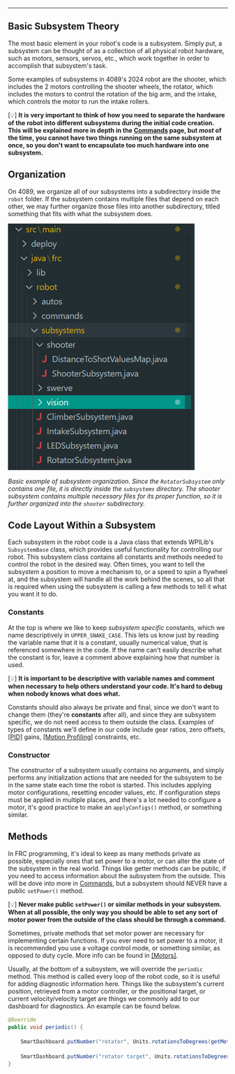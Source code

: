 ***
## Basic Subsystem Theory

The most basic element in your robot's code is a subsystem. Simply put, a subsystem can be thought of as a collection of all physical robot hardware, such as motors, sensors, servos, etc., which work together in order to accomplish that subsystem's task. 

Some examples of subsystems in 4089's 2024 robot are the shooter, which includes the 2 motors controlling the shooter wheels, the rotator, which includes the motors to control the rotation of the big arm, and the intake, which controls the motor to run the intake rollers. 
 
\[💡] __It is very important to think of how you need to separate the hardware of the robot into different subsystems during the initial code creation. This will be explained more in depth in the [Commands](Commands.md) page, but _most_ of the time, you cannot have two things running on the same subsystem at once, so you don't want to encapsulate too much hardware into one subsystem.__


## Organization

On 4089, we organize all of our subsystems into a subdirectory inside the `robot` folder. If the subsystem contains multiple files that depend on each other, we may further organize those files into another subdirectory, titled something that fits with what the subsystem does.

![subsystemorg.png](subsystemorg.png)

_Basic example of subsystem organization. Since the `RotatorSubsystem` only contains one file, it is directly inside the `subsystems` directory. The shooter subsystem contains multiple necessary files for its proper function, so it is further organized into the `shooter` subdirectory._

## Code Layout Within a Subsystem
Each subsystem in the robot code is a Java class that extends WPILib's `SubsystemBase` class, which provides useful functionality for controlling our robot. This subsystem class contains all constants and methods needed to control the robot in the desired way. Often times, you want to tell the subsystem a position to move a mechanism to, or a speed to spin a flywheel at, and the subsystem will handle all the work behind the scenes, so all that is required when using the subsystem is calling a few methods to tell it what you want it to do.
### Constants
At the top is where we like to keep _subsystem specific_ constants, which we name descriptively in `UPPER_SNAKE_CASE`. This lets us know just by reading the variable name that it is a constant, usually numerical value, that is referenced somewhere in the code. If the name can't easily describe what the constant is for, leave a comment above explaining how that number is used. 

\[💡] __It is important to be descriptive with variable names and comment when necessary to help others understand your code. It's hard to debug when nobody knows what does what.__

Constants should also always be private and final, since we don't want to change them (they're __constants__ after all), and since they are subsystem specific, we do not need access to them outside the class. Examples of types of constants we'll define in our code include gear ratios, zero offsets, [[PID]]() gains, [[Motion Profiling]]() constraints, etc. 

### Constructor
The constructor of a subsystem usually contains no arguments, and simply performs any initialization actions that are needed for the subsystem to be in the same state each time the robot is started. This includes applying motor configurations, resetting encoder values, etc. If configuration steps must be applied in multiple places, and there's a lot needed to configure a motor, it's good practice to make an `applyConfigs()` method, or something similar. 

## Methods
In FRC programming, it's ideal to keep as many methods private as possible, especially ones that set power to a motor, or can alter the state of the subsystem in the real world. Things like getter methods can be public, if you need to access information about the subsystem from the outside. This will be dove into more in [Commands](Commands.md), but a subsystem should NEVER have a public `setPower()` method. 

\[💡] __Never make public `setPower()` or similar methods in your subsystem. When at all possible, the only way you should be able to set any sort of motor power from the outside of the class should be through a command.__

Sometimes, private methods that set motor power are necessary for implementing certain functions. If you ever need to set power to a motor, it is recommended you use a voltage control mode, or something similar, as opposed to duty cycle. More info can be found in [[Motors]](). 

Usually, at the bottom of a subsystem, we will override the `periodic` method. This method is called every loop of the robot code, so it is useful for adding diagnostic information here. Things like the subsystem's current position, retrieved from a motor controller, or the positional target, or current velocity/velocity target are things we commonly add to our dashboard for diagnostics. An example can be found below. 
```java
@Override
public void periodic() {

	SmartDashboard.putNumber("rotator", Units.rotationsToDegrees(getMotorPosition()));

	SmartDashboard.putNumber("rotator target", Units.rotationsToDegrees(getTargetPosition()));
}
```
